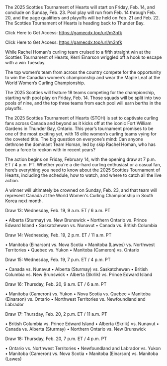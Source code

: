 The 2025 Scotties Tournament of Hearts will start on Friday, Feb. 14, and conclude on Sunday, Feb. 23. Pool play will run from Feb. 14 through Feb. 20, and the page qualifiers and playoffs will be held on Feb. 21 and Feb. 22.
The Scotties Tournament of Hearts is heading back to Thunder Bay.

Click Here to Get Access: https://gamecdx.top/url/m3nfk

Click Here to Get Access: https://gamecdx.top/url/m3nfk

While Rachel Homan's curling team cruised to a fifth straight win at the Scotties Tournament of Hearts, Kerri Einarson wriggled off a hook to escape with a win Tuesday.

The top women’s team from across the country compete for the opportunity to win the Canadian women’s championship and wear the Maple Leaf at the World Women’s Curling Championship.

The 2025 Scotties will feature 18 teams competing for the championship, starting with pool play on Friday, Feb. 14. Those squads will be split into two pools of nine, and the top three teams from each pool will earn berths in the playoffs.

The 2025 Scotties Tournament of Hearts (STOH) is set to captivate curling fans across Canada and beyond as it kicks off at the iconic Fort William Gardens in Thunder Bay, Ontario. This year’s tournament promises to be one of the most exciting yet, with 18 elite women’s curling teams vying for the coveted title. The big question on everyone’s mind: Can anyone dethrone the dominant Team Homan, led by skip Rachel Homan, who has been a force to reckon with in recent years?

The action begins on Friday, February 14, with the opening draw at 7 p.m. ET / 4 p.m. PT. Whether you’re a die-hard curling enthusiast or a casual fan, here’s everything you need to know about the 2025 Scotties Tournament of Hearts, including the schedule, how to watch, and where to catch all the live action.

A winner will ultimately be crowned on Sunday, Feb. 23, and that team will represent Canada at the World Women's Curling Championship in South Korea next month.



Draw 13: Wednesday, Feb. 19, 9 a.m. ET / 6 a.m. PT

• Alberta (Sturmay) vs. New Brunswick
• Northern Ontario vs. Prince Edward Island
• Saskatchewan vs. Nunavut
• Canada vs. British Columbia

Draw 14: Wednesday, Feb. 19, 2 p.m. ET / 11 a.m. PT

• Manitoba (Einarson) vs. Nova Scotia
• Manitoba (Lawes) vs. Northwest Territories
• Quebec vs. Yukon
• Manitoba (Cameron) vs. Ontario

Draw 15: Wednesday, Feb. 19, 7 p.m. ET / 4 p.m. PT

• Canada vs. Nunavut
• Alberta (Sturmay) vs. Saskatchewan
• British Columbia vs. New Brunswick
• Alberta (Skrlik) vs. Prince Edward Island

Draw 16: Thursday, Feb. 20, 9 a.m. ET / 6 a.m. PT

• Manitoba (Cameron) vs. Yukon
• Nova Scotia vs. Quebec
• Manitoba (Einarson) vs. Ontario
• Northwest Territories vs. Newfoundland and Labrador

Draw 17: Thursday, Feb. 20, 2 p.m. ET / 11 a.m. PT

• British Columbia vs. Prince Edward Island
• Alberta (Skrlik) vs. Nunavut
• Canada vs. Alberta (Sturmay)
• Northern Ontario vs. New Brunswick

Draw 18: Thursday, Feb. 20, 7 p.m. ET / 4 p.m. PT

• Ontario vs. Northwest Territories
• Newfoundland and Labrador vs. Yukon
• Manitoba (Cameron) vs. Nova Scotia
• Manitoba (Einarson) vs. Manitoba (Lawes)
